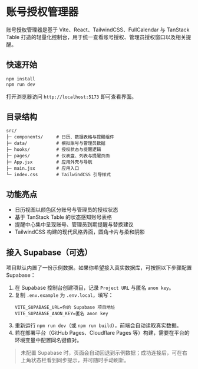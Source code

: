 # 账号授权管理器

账号授权管理器是基于 Vite、React、TailwindCSS、FullCalendar 与 TanStack Table 打造的轻量化控制台，用于统一查看账号授权、管理员授权窗口以及相关提醒。

## 快速开始

```bash
npm install
npm run dev
```

打开浏览器访问 `http://localhost:5173` 即可查看界面。

## 目录结构

```
src/
├─ components/     # 日历、数据表格与提醒组件
├─ data/           # 模拟账号与管理员数据
├─ hooks/          # 授权状态与提醒逻辑
├─ pages/          # 仪表盘、列表与提醒页面
├─ App.jsx         # 应用外壳与导航
├─ main.jsx        # 应用入口
└─ index.css       # TailwindCSS 引导样式
```

## 功能亮点

- 日历视图以颜色区分账号与管理员的授权状态
- 基于 TanStack Table 的状态感知账号表格
- 提醒中心集中呈现账号、管理员到期提醒与替换建议
- TailwindCSS 构建的现代风格界面，圆角卡片与柔和阴影

## 接入 Supabase（可选）

项目默认内置了一份示例数据。如果你希望接入真实数据库，可按照以下步骤配置 Supabase：

1. 在 Supabase 控制台创建项目，记录 `Project URL` 与匿名 `anon key`。
2. 复制 `.env.example` 为 `.env.local`，填写：
   ```
   VITE_SUPABASE_URL=你的 Supabase 项目地址
   VITE_SUPABASE_ANON_KEY=匿名 anon key
   ```
3. 重新运行 `npm run dev`（或 `npm run build`），前端会自动读取真实数据。
4. 若在部署平台（GitHub Pages、Cloudflare Pages 等）构建，需要在平台的环境变量中配置同名键值对。

> 未配置 Supabase 时，页面会自动回退到示例数据；成功连接后，可在右上角状态栏看到同步提示，并可随时手动刷新。

